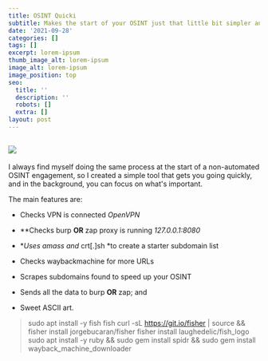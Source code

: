 ```yaml
---
title: OSINT Quicki
subtitle: Makes the start of your OSINT just that little bit simpler and safer
date: '2021-09-28'
categories: []
tags: []
excerpt: lorem-ipsum
thumb_image_alt: lorem-ipsum
image_alt: lorem-ipsum
image_position: top
seo:
  title: ''
  description: ''
  robots: []
  extra: []
layout: post
---
```

## ![](/images/main.png)

I always find myself doing the same process at the start of a non-automated OSINT engagement, so I created a simple tool that gets you going quickly, and in the background, you can focus on what's important.

The main features are:

*   Checks VPN is connected *OpenVPN*

*   \*\*Checks burp **OR** zap proxy is running *127.0.0.1:8080*

*   \**Uses amass and* crt\[.]sh \*to create a starter subdomain list

*   Checks waybackmachine for more URLs

*   Scrapes subdomains found to speed up your OSINT

*   Sends all the data to burp **OR** zap; and

*   Sweet ASCII art.

> sudo apt install -y fish
> fish
> curl -sL https://git.io/fisher | source && fisher install jorgebucaran/fisher
> fisher install laughedelic/fish_logo
> sudo apt install -y ruby && sudo gem install spidr && sudo gem install wayback_machine_downloader
